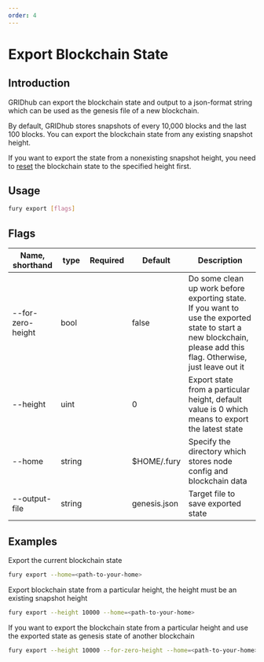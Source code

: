 ```yaml
---
order: 4
---
```


# Export Blockchain State

## Introduction

GRIDhub can export the blockchain state and output to a json-format string which can be used as the genesis file of a new blockchain.

By default, GRIDhub stores snapshots of every 10,000 blocks and the last 100 blocks. You can export the blockchain state from any existing snapshot height.

If you want to export the state from a nonexisting snapshot height, you need to [reset](local-testnet.md#fury-reset) the blockchain state to the specified height first.

## Usage

```bash
fury export [flags]
```

## Flags

| Name, shorthand   | type   | Required | Default      | Description                                                                                                                                                       |
| ----------------- | ------ | -------- | ------------ | ----------------------------------------------------------------------------------------------------------------------------------------------------------------- |
| --for-zero-height | bool   |          | false        | Do some clean up work before exporting state. If you want to use the exported state to start a new blockchain, please add this flag. Otherwise, just leave out it |
| --height          | uint   |          | 0            | Export state from a particular height, default value is 0 which means to export the latest state                                                                  |
| --home            | string |          | $HOME/.fury  | Specify the directory which stores node config and blockchain data                                                                                                |
| --output-file     | string |          | genesis.json | Target file to save exported state                                                                                                                                |

## Examples

Export the current blockchain state

```bash
fury export --home=<path-to-your-home>
```

Export blockchain state from a particular height, the height must be an existing snapshot height

```bash
fury export --height 10000 --home=<path-to-your-home>
```

If you want to export the blockchain state from a particular height and use the exported state as genesis state of another blockchain

```bash
fury export --height 10000 --for-zero-height --home=<path-to-your-home>
```
